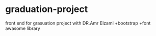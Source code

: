 # graduation-project
front end for grasuation project with DR.Amr Elzaml
+bootstrap +font awasome library
